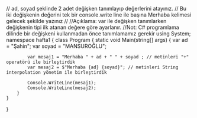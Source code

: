 // ad, soyad şeklinde 2 adet değişken tanımlayıp değerlerini atayınız.
// Bu iki değişkenin değerini tek bir console.write line ile başına Merhaba kelimesi gelecek şekilde yazınız
// 
//Açıklama: var ile değişken tanımlarken değişkenin tipi ilk atanan değere göre ayarlanır. 
//Not: C# programlama dilinde bir değişkeni kullanmadan önce tanımlamamız gerekir
using System;
namespace hafta1
{
    class Program
    {
        static void Main(string[] args)
        {
            var ad = "Şahin";
            var soyad = "MANSUROĞLU";
                   
            var mesaj1 = "Merhaba " + ad + " " + soyad ; // metinleri "+" operatörü ile birleştirdik 
            var mesaj2 = $"Merhaba {ad} {soyad}"; // metinleri String interpolation yönetim ile birleştirdik
            
            Console.WriteLine(mesaj1);
            Console.WriteLine(mesaj2);
        }
    }
}
